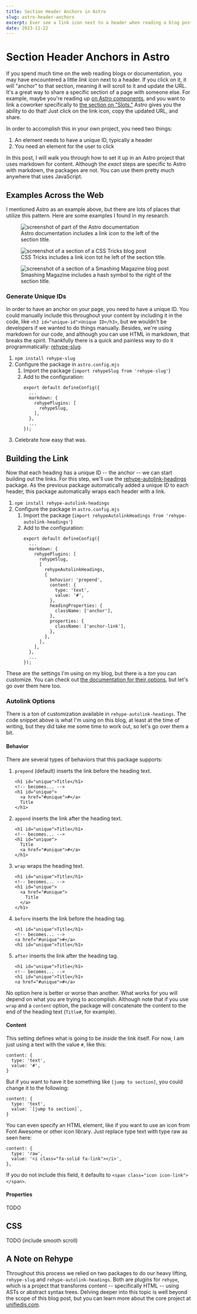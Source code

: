 ```yaml
---
title: Section Header Anchors in Astro
slug: astro-header-anchors
excerpt: Ever see a link icon next to a header when reading a blog post or piece of documentation? It's a great trick that lets you quickly share a specific section with other people. Let's see how easy it is to get started with this pattern in Astro.
date: 2023-11-22
---
```


# Section Header Anchors in Astro

If you spend much time on the web reading blogs or documentation, you may have encountered a little *link* icon next to a header. If you click on it, it will "anchor" to that section, meaning it will scroll to it and update the URL. It's a great way to share a specific section of a page with someone else. For example, maybe you're reading up [on Astro components](https://docs.astro.build/en/core-concepts/astro-components), and you want to link a coworker specifically to [the section on "Slots."](https://docs.astro.build/en/core-concepts/astro-components/#slots) Astro gives you the ability to do that! Just click on the link icon, copy the updated URL, and share. 

In order to accomplish this in your own project, you need two things:

1. An element needs to have a unique ID, typically a header
2. You need an element for the user to click

In this post, I will walk you through how to set it up in an Astro project that uses markdown for content. Although the *exact* steps are specific to Astro with markdown, the packages are not. You can use them pretty much anywhere that uses JavaScript.

## Examples Across the Web

I mentioned Astro as an example above, but there are lots of places that utilize this pattern. Here are some examples I found in my research.

<figure>
  <img src="/images/blog/astro-header-anchors/astro-slots.png" alt="screenshot of part of the Astro documentation" />
  <figcaption>Astro documentation includes a link icon to the left of the section title.</figcaption>
</figure>

<figure>
  <img src="/images/blog/astro-header-anchors/css-tricks-nodes.png" alt="screenshot of a section of a CSS Tricks blog post" />
  <figcaption>CSS Tricks includes a link icon tot he left of the section title.</figcaption>
</figure>

<figure>
  <img src="/images/blog/astro-header-anchors/smashing-mag-css-media.png" alt="screenshot of a section of a Smashing Magazine blog post" />
  <figcaption>Smashing Magazine includes a hash symbol to the right of the section title.</figcaption>
</figure>

### Generate Unique IDs

In order to have an anchor on your page, you need to have a unique ID. You could manually include this throughout your content by including it in the code, like `<h3 id="unique-id">Unique ID</h3>`, but we wouldn't be developers if we wanted to do things manually. Besides, we're using markdown for our code, and although you can use HTML in markdown, that breaks the spirit. Thankfully there is a quick and painless way to do it programmatically: [rehype-slug](https://github.com/rehypejs/rehype-slug).

1. `npm install rehype-slug`
1. Configure the package in `astro.config.mjs`
    1. Import the package (`import rehypeSlug from 'rehype-slug'`)
    2. Add to the configuration:
        ```
        export default defineConfig({
          ...
          markdown: {
            rehypePlugins: [
              rehypeSlug,
            ],
          },
          ...
        });
        ```
1. Celebrate how easy that was.

## Building the Link

Now that each heading has a unique ID -- the anchor -- we can start building out the links. For this step, we'll use the [rehype-autolink-headings](https://github.com/rehypejs/rehype-autolink-headings) package. As the previous package automatically added a unique ID to each header, this package automatically wraps each header with a link. 

1. `npm install rehype-autolink-headings`
1. Configure the package in `astro.config.mjs`
    1. Import the package (`import rehypeAutolinkHeadings from 'rehype-autolink-headings'`)
    2. Add to the configuration:
        ```
        export default defineConfig({
          ...
          markdown: {
            rehypePlugins: [
              rehypeSlug,
              [
                rehypeAutolinkHeadings,
                {
                  behavior: 'prepend',
                  content: {
                    type: 'text',
                    value: '#',
                  },
                  headingProperties: {
                    className: ['anchor'],
                  },
                  properties: {
                    className: ['anchor-link'],
                  },
                },
              ],
            ],
          },
          ...
        });
        ```

These are the settings I'm using on my blog, but there is a *ton* you can customize. You can check out [the documentation for their options](https://github.com/rehypejs/rehype-autolink-headings#options), but let's go over them here too.

### Autolink Options

There is a ton of customization available in `rehype-autolink-headings`. The code snippet above is what I'm using on this blog, at least at the time of writing, but they did take me some time to work out, so let's go over them a bit.

#### Behavior

There are several types of behaviors that this package supports:

1. `prepend` (default) inserts the link before the heading text.<br />
    ```
    <h1 id="unique">Title</h1>
    <!-- becomes... -->
    <h1 id="unique">
      <a href="#unique">#</a>
      Title
    </h1>
    ```
1. `append` inserts the link after the heading text.<br />
    ```
    <h1 id="unique">Title</h1>
    <!-- becomes... -->
    <h1 id="unique">
      Title
      <a href="#unique">#</a>
    </h1>
    ```
1. `wrap` wraps the heading text.<br />
    ```
    <h1 id="unique">Title</h1>
    <!-- becomes... -->
    <h1 id="unique">
      <a href="#unique">
        Title
      </a>
    </h1>
    ```
1. `before` inserts the link before the heading tag.<br />
    ```
    <h1 id="unique">Title</h1>
    <!-- becomes... -->
    <a href="#unique">#</a>
    <h1 id="unique">Title</h1>
    ```
1. `after` inserts the link after the heading tag.<br />
    ```
    <h1 id="unique">Title</h1>
    <!-- becomes... -->
    <h1 id="unique">Title</h1>
    <a href="#unique">#</a>
    ```

No option here is better or worse than another. What works for you will depend on what you are trying to accomplish. Although note that if you use `wrap` and a `content` option, the package will concatenate the content to the end of the heading text (`Title#`, for example).

#### Content

This setting defines what is going to be *inside* the link itself. For now, I am just using a text with the value `#`, like this:

```
content: {
  type: 'text',
  value: '#',
}
```

But if you want to have it be something like `[jump to section]`, you could change it to the following:

```
content: {
  type: 'text',
  value: `[jump to section]`,
}
```

You can even specify an HTML element, like if you want to use an icon from Font Awesome or other icon library. Just replace type text with type raw as seen here:

```
content: {
  type: 'raw',
  value: '<i class="fa-solid fa-link"></i>',
},
```

If you do not include this field, it defaults to `<span class="icon icon-link"></span>`.

#### Properties

TODO

## CSS

TODO (include smooth scroll)

## A Note on Rehype

Throughout this process we relied on two packages to do our heavy lifting, `rehype-slug` and `rehype-autolink-headings`. Both are plugins for `rehype`, which is a project that transforms content -- specifically HTML -- using ASTs or abstract syntax trees. Delving deeper into this topic is well beyond the scope of this blog post, but you can learn more about the core project at [unifiedjs.com](unifiedjs.com).